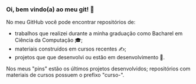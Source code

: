 ### Oi, bem vindo(a) ao meu git! 👋

No meu GitHub você pode encontrar repositórios de:
* trabalhos que realizei durante a minha graduação como Bacharel em Ciência da Computação :mortar_board:;
* materiais construídos em cursos recentes :writing_hand:;
* projetos que que desenvolvi ou estão em desenvolvimento :star2:.

Nos meus "pins" estão os últimos projetos desenvolvidos; repositórios com materiais de cursos possuem o prefixo "curso-". 

<!--
**andreepdias/andreepdias** is a ✨ _special_ ✨ repository because its `README.md` (this file) appears on your GitHub profile.

Here are some ideas to get you started:

- 🔭 I’m currently working on ...
- 🌱 I’m currently learning ...
- 👯 I’m looking to collaborate on ...
- 🤔 I’m looking for help with ...
- 💬 Ask me about ...
- 📫 How to reach me: ...
- 😄 Pronouns: ...
- ⚡ Fun fact: ...
-->
